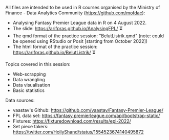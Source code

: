 All files are intended to be used in R courses organised by the Ministry of Finance - Data Analytics Community (https://github.com/mofdac):
- Analysing Fantasy Premier League data in R on 4 August 2022.
- The slide: https://arifpras.github.io/AnalysingFPL/ :hourglass_flowing_sand:
- The qmd format of the practice session: "BelutListrik.qmd" (note: could be opened using RStudio or Posit [starting from October 2022])
- The html format of the practice session: https://arifpras.github.io/BelutListrik/ :hourglass_flowing_sand:

Topics covered in this session:
- Web-scrapping
- Data wrangling
- Data visualisation
- Basic statistics

Data sources:
- vaastav's Github: https://github.com/vaastav/Fantasy-Premier-League/
- FPL data set: https://fantasy.premierleague.com/api/bootstrap-static/
- Fixtures: https://fixturedownload.com/results/epl-2022/
- Set piece takers: https://twitter.com/HollyShand/status/1554523674140495872
